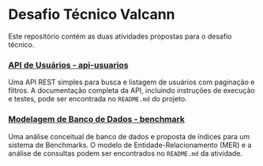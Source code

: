 # Desafio Técnico Valcann

Este repositório contém as duas atividades propostas para o desafio técnico.

### **[API de Usuários - api-usuarios](https://github.com/lsguilherme/desafio-tecnico-valcann/tree/main/api-usuarios)**

Uma API REST simples para busca e listagem de usuários com paginação e filtros. A documentação completa da API, incluindo instruções de execução e testes, pode ser encontrada no `README.md` do projeto.

### **[Modelagem de Banco de Dados - benchmark](https://github.com/lsguilherme/desafio-tecnico-valcann/tree/main/benchmark)**

Uma análise conceitual de banco de dados e proposta de índices para um sistema de Benchmarks. O modelo de Entidade-Relacionamento (MER) e a análise de consultas podem ser encontrados no `README.md` da atividade.
